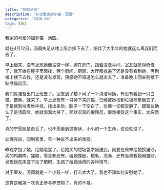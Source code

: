 ```yaml
---
title: "我家汤圆"
description: "怀念我家的小猫－汤圆"
categories: "2016-04"
tags: [猫]
---
```


我家的可爱的加菲猫－汤圆。

就在4月12日，汤圆失足从楼上阳台掉下去了，陪伴了大半年的她就这么离我们而去了。

早上起来，没有发现她像往常一样，蹲在房门，跟着进洗手间，室友就觉得奇怪了，就开始在屋子里面找，两个房间，厨房，大厅都找遍了还是没有看到她，再到楼上楼下去找，还是没有发现，预感她不知道怎么就出去了，准备晚上回来到楼下贴寻猫启示。

我们就准备出门上班去了。室友到了楼下问了一下清洁阿姨，有没有看到一只白猫。噩耗，就来了。早上发现有一只掉下来的猫，已经被她捡到垃圾桶里面去了。于是就到垃圾堆中找，找出来后，脑子一下空白了，彷佛一切都安静了。跟室友确认了是汤圆后，她就淘淘大哭了。那状况真的很残忍，很难接受这个事实，太突然了。

真的宁愿她是走丢了，也不愿看到这惨状，小小的一个生命，说没就没了。

处理完后，回到家里，有一种说不出来的难受。

昨晚才抱了她，给她喂食了。给她买的垃圾袋才刚送到，刚要在周末给她换猫砂，买的鸡胸肉，猫粮，零食都还有。给她搽脸，梳毛，洗澡，还有当初教她用猫砂，发现她在床底下拉了粑粑，生病了给她涂药的各种情节。

对于室友，汤圆就是一个小孩一样，打击太大了。我也不知如何安慰她了。

这算是我第一次真正参与养宠物了，真的不易。